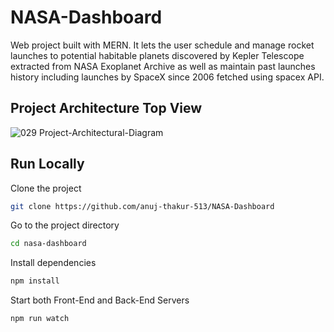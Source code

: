 # NASA-Dashboard

Web project built with MERN. It lets the user schedule and manage rocket launches to potential habitable planets discovered by Kepler Telescope extracted from NASA Exoplanet Archive as well as maintain past launches history including launches by SpaceX since 2006 fetched using spacex API.

## Project Architecture Top View
![029 Project-Architectural-Diagram](https://github.com/anuj-thakur-513/NASA-Dashboard/assets/82753410/a21111b0-e4f7-40b6-b4d5-5a4552b8d03d)

## Run Locally

Clone the project

```bash
git clone https://github.com/anuj-thakur-513/NASA-Dashboard
```

Go to the project directory

```bash
cd nasa-dashboard
```

Install dependencies

```bash
npm install
```

Start both Front-End and Back-End Servers

```bash
npm run watch
```
